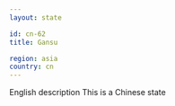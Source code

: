 ```yaml
---
layout: state

id: cn-62
title: Gansu

region: asia
country: cn
---
```

English description
This is a Chinese state